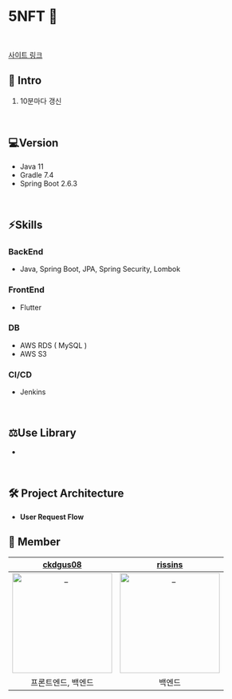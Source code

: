 # **5NFT** 📅

<br/>

[사이트 링크](https://5nft.net/)

## 🚀 Intro

1. 10분마다 갱신

<br/>

## 💻Version
+ Java 11
+ Gradle 7.4
+ Spring Boot 2.6.3
<br/>

## ⚡Skills

### BackEnd
- Java, Spring Boot, JPA, Spring Security, Lombok

### FrontEnd
- Flutter


### DB
- AWS RDS ( MySQL )
- AWS S3

### CI/CD
- Jenkins

<br/>

## ⚖️Use Library
 
- 

<br/>

## 🛠 Project Architecture
- **User Request Flow**


## 🧑 Member
|            [ckdgus08](https://github.com/ckdgus08)             |            [rissins](https://github.com/rissisns)                       |  
| :----------------------------------------------------------: | :----------------------------------------------------------:
| <img src="https://avatars.githubusercontent.com/u/51824072?v=4" width=200px alt="_"/> | <img src="https://avatars.githubusercontent.com/u/85064661?v=4" width=200px alt="_"/>  
|                         프론트엔드, 백엔드                          |                        백엔드                                | 

